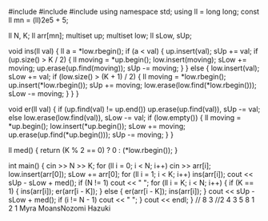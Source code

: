 #include <algorithm>
#include <iostream>
#include <set>
using namespace std;
using ll = long long;
const ll mn = (ll)2e5 + 5;

ll N, K;
ll arr[mn];
multiset<ll> up;
multiset<ll> low;
ll sLow, sUp;

void ins(ll val) {
	ll a = *low.rbegin();
	if (a < val) {
		up.insert(val);
		sUp += val;
		if (up.size() > K / 2) {
			ll moving = *up.begin();
			low.insert(moving);
			sLow += moving;
			up.erase(up.find(moving));
			sUp -= moving;
		}
	} else {
		low.insert(val);
		sLow += val;
		if (low.size() > (K + 1) / 2) {
			ll moving = *low.rbegin();
			up.insert(*low.rbegin());
			sUp += moving;
			low.erase(low.find(*low.rbegin()));
			sLow -= moving;
		}
	}
}

void er(ll val) {
	if (up.find(val) != up.end()) up.erase(up.find(val)), sUp -= val;
	else low.erase(low.find(val)), sLow -= val;
	if (low.empty()) {
		ll moving = *up.begin();
		low.insert(*up.begin());
		sLow += moving;
		up.erase(up.find(*up.begin()));
		sUp -= moving;
	}
}

ll med() { return (K % 2 == 0) ? 0 : (*low.rbegin()); }

int main() {
	cin >> N >> K;
	for (ll i = 0; i < N; i++) cin >> arr[i];
	low.insert(arr[0]);
	sLow += arr[0];
	for (ll i = 1; i < K; i++) ins(arr[i]);
	cout << sUp - sLow + med();
	if (N != 1) cout << " ";
	for (ll i = K; i < N; i++) {
		if (K == 1) {
			ins(arr[i]);
			er(arr[i - K]);
		} else {
			er(arr[i - K]);
			ins(arr[i]);
		}
		cout << sUp - sLow + med();
		if (i != N - 1) cout << " ";
	}
	cout << endl;
}
// 8 3
//2 4 3 5 8 1 2 1
Myra MoansNozomi Hazuki
